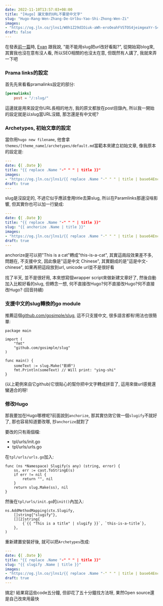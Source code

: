 ```yaml
---
date: 2022-11-10T13:57:03+08:00
title: "[Hugo] 讓文章的URL不要是中文字"
slug: "Hugo-Rang-Wen-Zhang-De-Urlbu-Yao-Shi-Zhong-Wen-Zi"
images: 
- "https://og.jln.co/jlns1/W0h1Z29dIOiuk-aWh-eroOeahFVSTOS4jeimgeaYr-S4reaWh-Wtlw"
draft: false
---
```


在發表[前一篇](dapr-raw-payload-pub-sub)時, [Evan](https://www.evanlin.com/) 跟我說, "能不能用slug把url改好看點?", 從開始寫blog來, 其實我也沒在意有沒人看, 所以SEO相關的也沒太在意, 但既然有人講了, 我就來弄一下吧

### Prama links的設定

首先先來看看pramalinks設定的部分:

```toml
[permalinks]
    post = "/:slug/"
```

這邊就是用來設定你URL長相的地方, 我的原文都放在post目錄內, 所以我一開始的設定就是以slug當URL沒錯, 那怎還是有中文呢?

### Archetypes, 初始文章的設定

當你用`hugo new filename`, 他會拿`themes/[theme_name]/archetypes/default.md`當範本來建立初始文章, 像我原本的設定是:

```yaml
---
date: {{ .Date }}
title: "{{ replace .Name "-" " " | title }}"
images: 
- "https://og.jln.co/jlns1/{{ replace .Name "-" " " | title | base64Encode | replaceRE "=+$" "" | replaceRE "\\+" "-" | replaceRE "/" "_"}}"
draft: true
---
```

slug是沒設定的, 不過它似乎應該會用title去算slug, 所以在Paramlinks那邊沒啥影響, 但其實你也可以加一行變成:

```yaml
---
date: {{ .Date }}
title: "{{ replace .Name "-" " " | title }}"
slug: "{{ anchorize .Name | title }}"
images: 
- "https://og.jln.co/jlns1/{{ replace .Name "-" " " | title | base64Encode | replaceRE "=+$" "" | replaceRE "\\+" "-" | replaceRE "/" "_"}}"
draft: true
---
```

anchorize是可以把"This is a cat"轉成"this-is-a-cat", 其實這兩段效果差不多, 問題在, 不支援中文, 因此像是"這是中文 Chinese", 其實翻成的是"這是中文-chinese", 如果再把這段放到url, unicode url並不是很好看

找了半天, 並不是很好用, 本來想寫個wrapper script來做新建文章好了, 然後自動加入比較好看的slug, 但轉念一想, 何不直接改Hugo?何不直接改Hugo?何不直接改Hugo? (回音持續)

### 支援中文的slug轉換的go module

推薦這個[github.com/gosimple/slug](https://github.com/gosimple/slug), 這不只支援中文, 很多語言都有!用法也很簡單:

```golang
package main

import (
	"fmt"
	"github.com/gosimple/slug"
)

func main() {
	someText := slug.Make("影師")
	fmt.Println(someText) // Will print: "ying-shi"
}
```

(以上範例來自它github)它很貼心的幫你把中文字轉成拼音了, 這用來做url感覺還蠻適合的呀!

### 修改Hugo

那我要加在Hugo哪裡呢?前面說到`anchorize`, 那其實仿效它做一個`slugify`不就好了, 那也容易知道要改哪, 抄`anchorize`就對了

要改的只有兩個檔:

- tpl/urls/init.go
- tpl/urls/urls.go

在`tpl/urls/urls.go`加入:
```golang
func (ns *Namespace) Slugify(s any) (string, error) {
	ss, err := cast.ToStringE(s)
	if err != nil {
		return "", nil
	}
	return slug.Make(ss), nil
}
```

然後在`tpl/urls/init.go`的`init()`內加入:

```golang
ns.AddMethodMapping(ctx.Slugify,
    []string{"slugify"},
    [][2]string{
        {`{{ "This is a title" | slugify }}`, `this-is-a-title`},
    },
)
```

重新建置安裝好後, 就可以把`Archetypes`改成:

```yaml
---
date: {{ .Date }}
title: "{{ replace .Name "-" " " | title }}"
slug: "{{ slugify .Name | title }}"
images: 
- "https://og.jln.co/jlns1/{{ replace .Name "-" " " | title | base64Encode | replaceRE "=+$" "" | replaceRE "\\+" "-" | replaceRE "/" "_"}}"
draft: true
---
```

搞定! 結果寫這些code五分鐘, 但卻花了五十分鐘找方法呀, 果然Open source還是自己改來用最快